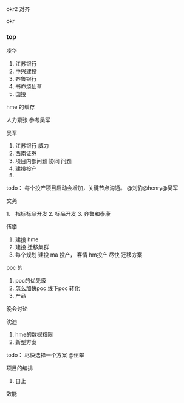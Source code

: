 

okr2  对齐

okr


### top

凌华

1.  江苏银行 
2.  中兴建投
3.  齐鲁银行
4.  书亦烧仙草
5.  国投

hme 的缓存 


人力紧张  参考吴军


吴军

1. 江苏银行 威力
2. 西南证券 
3. 项目内部问题 协同 问题
4. 建投投产
5. 

todo： 每个投产项目启动会增加，关键节点沟通。 @刘豹@henry@吴军


文尧

1、 指标标品开发
2. 标品开发
3. 齐鲁和泰康


伍攀

1. 建投 hme 
2. 建投 迁移集群
3. 每个规划
建投
ma 投产， 客情
hm投产 尽快
迁移方案






poc 的
1.  poc的优先级
2.  怎么加快poc 线下poc 转化
3. 产品

晚会讨论

沈迪

1. hme的数据权限
2. 新型方案

todo： 尽快选择一个方案 @伍攀


项目的编排
1. 自上

效能



